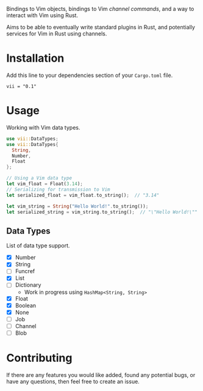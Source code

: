 Bindings to Vim objects, bindings to Vim _channel commands_, and a way to interact with Vim using Rust.

Aims to be able to eventually write standard plugins in Rust, and potentially services for Vim in Rust using channels.

# Installation

Add this line to your dependencies section of your `Cargo.toml` file.

`vii = "0.1"`

# Usage

Working with Vim data types.

``` rust
use vii::DataTypes;
use vii::DataTypes{
  String,
  Number,
  Float
};

// Using a Vim data type
let vim_float = Float(3.14);
// Serializing for transmission to Vim
let serialized_float = vim_float.to_string();  // "3.14"

let vim_string = String("Hello World!".to_string());
let serialized_string = vim_string.to_string();  // "\"Hello World!\""
```

## Data Types

List of data type support.

- [x] Number
- [x] String
- [ ] Funcref
- [x] List
- [ ] Dictionary
    * Work in progress using `HashMap<String, String>`
- [x] Float
- [x] Boolean
- [x] None
- [ ] Job
- [ ] Channel
- [ ] Blob

# Contributing

If there are any features you would like added, found any potential bugs, or have any questions, then feel free to create an issue.
